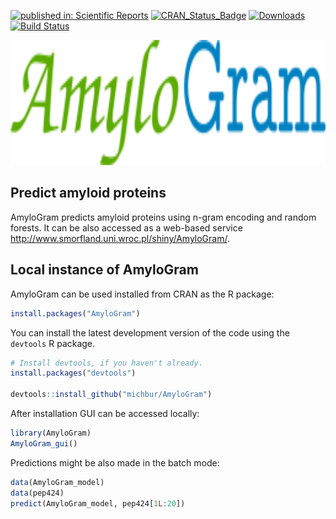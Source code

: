 [![published in: Scientific Reports](https://img.shields.io/badge/published%20in-Scientific%20Reports-green.svg)](https://doi.org/10.1038/s41598-017-13210-9)
[![CRAN_Status_Badge](http://www.r-pkg.org/badges/version/AmyloGram)](https://cran.r-project.org/package=AmyloGram)
[![Downloads](http://cranlogs.r-pkg.org/badges/AmyloGram)](https://cran.r-project.org/package=AmyloGram)
[![Build Status](https://api.travis-ci.org/michbur/AmyloGram.png)](https://travis-ci.org/michbur/AmyloGram)

<img src="https://github.com/michbur/AmyloGram/blob/master/inst/AmyloGram/AmyloGram_logo.png" alt="AmyloGram" style="height: 200px;"/>

Predict amyloid proteins
-------------------------

AmyloGram predicts amyloid proteins using n-gram encoding and random forests. It can be also accessed as a web-based service http://www.smorfland.uni.wroc.pl/shiny/AmyloGram/. 

Local instance of AmyloGram
------------------------
AmyloGram can be used installed from CRAN as the R package:

```R
install.packages("AmyloGram")
```

You can install the latest development version of the code using the `devtools` R package.

```R
# Install devtools, if you haven't already.
install.packages("devtools")

devtools::install_github("michbur/AmyloGram")
```

After installation GUI can be accessed locally:

```R
library(AmyloGram)
AmyloGram_gui()
```

Predictions might be also made in the batch mode:

```R
data(AmyloGram_model)
data(pep424)
predict(AmyloGram_model, pep424[1L:20])
```
